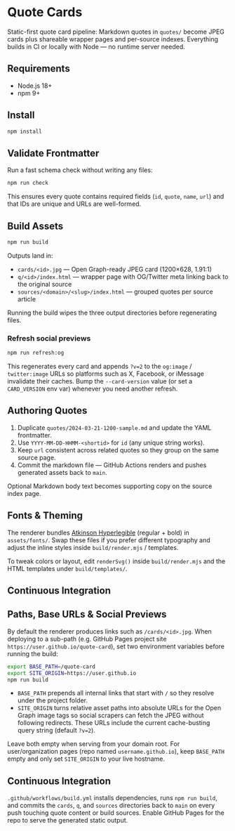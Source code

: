 # Quote Cards

Static-first quote card pipeline: Markdown quotes in `quotes/` become JPEG cards plus shareable wrapper pages and per-source indexes. Everything builds in CI or locally with Node — no runtime server needed.

## Requirements

- Node.js 18+
- npm 9+

## Install

```bash
npm install
```

## Validate Frontmatter

Run a fast schema check without writing any files:

```bash
npm run check
```

This ensures every quote contains required fields (`id`, `quote`, `name`, `url`) and that IDs are unique and URLs are well-formed.

## Build Assets

```bash
npm run build
```

Outputs land in:

- `cards/<id>.jpg` — Open Graph-ready JPEG card (1200×628, 1.91:1)
- `q/<id>/index.html` — wrapper page with OG/Twitter meta linking back to the original source
- `sources/<domain>/<slug>/index.html` — grouped quotes per source article

Running the build wipes the three output directories before regenerating files.

### Refresh social previews

```bash
npm run refresh:og
```

This regenerates every card and appends `?v=2` to the `og:image` / `twitter:image` URLs so platforms such as X, Facebook, or iMessage invalidate their caches. Bump the `--card-version` value (or set a `CARD_VERSION` env var) whenever you need another refresh.

## Authoring Quotes

1. Duplicate `quotes/2024-03-21-1200-sample.md` and update the YAML frontmatter.
2. Use `YYYY-MM-DD-HHMM-<shortid>` for `id` (any unique string works).
3. Keep `url` consistent across related quotes so they group on the same source page.
4. Commit the markdown file — GitHub Actions renders and pushes generated assets back to `main`.

Optional Markdown body text becomes supporting copy on the source index page.

## Fonts & Theming

The renderer bundles [Atkinson Hyperlegible](https://github.com/google/fonts/tree/main/ofl/atkinsonhyperlegible) (regular + bold) in `assets/fonts/`. Swap these files if you prefer different typography and adjust the inline styles inside `build/render.mjs` / templates.

To tweak colors or layout, edit `renderSvg()` inside `build/render.mjs` and the HTML templates under `build/templates/`.

## Continuous Integration

## Paths, Base URLs & Social Previews

By default the renderer produces links such as `/cards/<id>.jpg`. When deploying to a sub-path (e.g. GitHub Pages project site `https://user.github.io/quote-card`), set two environment variables before running the build:

```bash
export BASE_PATH=/quote-card
export SITE_ORIGIN=https://user.github.io
npm run build
```

- `BASE_PATH` prepends all internal links that start with `/` so they resolve under the project folder.
- `SITE_ORIGIN` turns relative asset paths into absolute URLs for the Open Graph image tags so social scrapers can fetch the JPEG without following redirects. These URLs include the current cache-busting query string (default `?v=2`).

Leave both empty when serving from your domain root. For user/organization pages (repo named `username.github.io`), keep `BASE_PATH` empty and only set `SITE_ORIGIN` to your live hostname.

## Continuous Integration

`.github/workflows/build.yml` installs dependencies, runs `npm run build`, and commits the `cards`, `q`, and `sources` directories back to `main` on every push touching quote content or build sources. Enable GitHub Pages for the repo to serve the generated static output.
